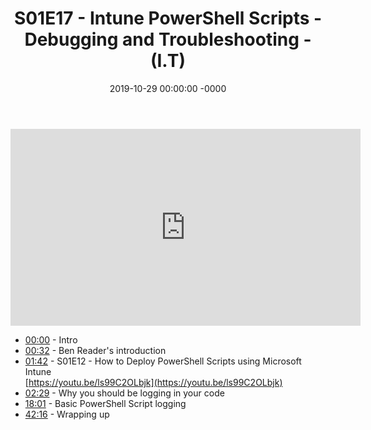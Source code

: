 ﻿---
layout: post
title: "S01E17 - Intune PowerShell Scripts - Debugging and Troubleshooting - (I.T)"
date: 2019-10-29 00:00:00 -0000
categories:
---

<iframe loading="lazy" width="560" height="315" src="https://www.youtube.com/embed/EpDV_K8TZm4" title="YouTube video player" frameborder="0" allow="accelerometer; autoplay; clipboard-write; encrypted-media; gyroscope; picture-in-picture" allowfullscreen></iframe>

- [00:00](https://www.youtube.com/watch?v=EpDV_K8TZm4&t=0s) - Intro  
- [00:32](https://www.youtube.com/watch?v=EpDV_K8TZm4&t=32s) - Ben Reader's introduction  
- [01:42](https://www.youtube.com/watch?v=EpDV_K8TZm4&t=102s) - S01E12 - How to Deploy PowerShell Scripts using Microsoft Intune  
[https://youtu.be/ls99C2OLbjk](https://youtu.be/ls99C2OLbjk)  
- [02:29](https://www.youtube.com/watch?v=EpDV_K8TZm4&t=149s) - Why you should be logging in your code  
- [18:01](https://www.youtube.com/watch?v=EpDV_K8TZm4&t=1081s) - Basic PowerShell Script logging  
- [42:16](https://www.youtube.com/watch?v=EpDV_K8TZm4&t=2536s) - Wrapping up  

